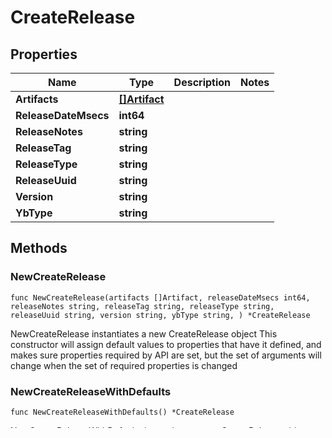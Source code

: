 # CreateRelease

## Properties

Name | Type | Description | Notes
------------ | ------------- | ------------- | -------------
**Artifacts** | [**[]Artifact**](Artifact.md) |  | 
**ReleaseDateMsecs** | **int64** |  | 
**ReleaseNotes** | **string** |  | 
**ReleaseTag** | **string** |  | 
**ReleaseType** | **string** |  | 
**ReleaseUuid** | **string** |  | 
**Version** | **string** |  | 
**YbType** | **string** |  | 

## Methods

### NewCreateRelease

`func NewCreateRelease(artifacts []Artifact, releaseDateMsecs int64, releaseNotes string, releaseTag string, releaseType string, releaseUuid string, version string, ybType string, ) *CreateRelease`

NewCreateRelease instantiates a new CreateRelease object
This constructor will assign default values to properties that have it defined,
and makes sure properties required by API are set, but the set of arguments
will change when the set of required properties is changed

### NewCreateReleaseWithDefaults

`func NewCreateReleaseWithDefaults() *CreateRelease`

NewCreateReleaseWithDefaults instantiates a new CreateRelease object
This constructor will only assign default values to properties that have it defined,
but it doesn't guarantee that properties required by API are set

### GetArtifacts

`func (o *CreateRelease) GetArtifacts() []Artifact`

GetArtifacts returns the Artifacts field if non-nil, zero value otherwise.

### GetArtifactsOk

`func (o *CreateRelease) GetArtifactsOk() (*[]Artifact, bool)`

GetArtifactsOk returns a tuple with the Artifacts field if it's non-nil, zero value otherwise
and a boolean to check if the value has been set.

### SetArtifacts

`func (o *CreateRelease) SetArtifacts(v []Artifact)`

SetArtifacts sets Artifacts field to given value.


### GetReleaseDateMsecs

`func (o *CreateRelease) GetReleaseDateMsecs() int64`

GetReleaseDateMsecs returns the ReleaseDateMsecs field if non-nil, zero value otherwise.

### GetReleaseDateMsecsOk

`func (o *CreateRelease) GetReleaseDateMsecsOk() (*int64, bool)`

GetReleaseDateMsecsOk returns a tuple with the ReleaseDateMsecs field if it's non-nil, zero value otherwise
and a boolean to check if the value has been set.

### SetReleaseDateMsecs

`func (o *CreateRelease) SetReleaseDateMsecs(v int64)`

SetReleaseDateMsecs sets ReleaseDateMsecs field to given value.


### GetReleaseNotes

`func (o *CreateRelease) GetReleaseNotes() string`

GetReleaseNotes returns the ReleaseNotes field if non-nil, zero value otherwise.

### GetReleaseNotesOk

`func (o *CreateRelease) GetReleaseNotesOk() (*string, bool)`

GetReleaseNotesOk returns a tuple with the ReleaseNotes field if it's non-nil, zero value otherwise
and a boolean to check if the value has been set.

### SetReleaseNotes

`func (o *CreateRelease) SetReleaseNotes(v string)`

SetReleaseNotes sets ReleaseNotes field to given value.


### GetReleaseTag

`func (o *CreateRelease) GetReleaseTag() string`

GetReleaseTag returns the ReleaseTag field if non-nil, zero value otherwise.

### GetReleaseTagOk

`func (o *CreateRelease) GetReleaseTagOk() (*string, bool)`

GetReleaseTagOk returns a tuple with the ReleaseTag field if it's non-nil, zero value otherwise
and a boolean to check if the value has been set.

### SetReleaseTag

`func (o *CreateRelease) SetReleaseTag(v string)`

SetReleaseTag sets ReleaseTag field to given value.


### GetReleaseType

`func (o *CreateRelease) GetReleaseType() string`

GetReleaseType returns the ReleaseType field if non-nil, zero value otherwise.

### GetReleaseTypeOk

`func (o *CreateRelease) GetReleaseTypeOk() (*string, bool)`

GetReleaseTypeOk returns a tuple with the ReleaseType field if it's non-nil, zero value otherwise
and a boolean to check if the value has been set.

### SetReleaseType

`func (o *CreateRelease) SetReleaseType(v string)`

SetReleaseType sets ReleaseType field to given value.


### GetReleaseUuid

`func (o *CreateRelease) GetReleaseUuid() string`

GetReleaseUuid returns the ReleaseUuid field if non-nil, zero value otherwise.

### GetReleaseUuidOk

`func (o *CreateRelease) GetReleaseUuidOk() (*string, bool)`

GetReleaseUuidOk returns a tuple with the ReleaseUuid field if it's non-nil, zero value otherwise
and a boolean to check if the value has been set.

### SetReleaseUuid

`func (o *CreateRelease) SetReleaseUuid(v string)`

SetReleaseUuid sets ReleaseUuid field to given value.


### GetVersion

`func (o *CreateRelease) GetVersion() string`

GetVersion returns the Version field if non-nil, zero value otherwise.

### GetVersionOk

`func (o *CreateRelease) GetVersionOk() (*string, bool)`

GetVersionOk returns a tuple with the Version field if it's non-nil, zero value otherwise
and a boolean to check if the value has been set.

### SetVersion

`func (o *CreateRelease) SetVersion(v string)`

SetVersion sets Version field to given value.


### GetYbType

`func (o *CreateRelease) GetYbType() string`

GetYbType returns the YbType field if non-nil, zero value otherwise.

### GetYbTypeOk

`func (o *CreateRelease) GetYbTypeOk() (*string, bool)`

GetYbTypeOk returns a tuple with the YbType field if it's non-nil, zero value otherwise
and a boolean to check if the value has been set.

### SetYbType

`func (o *CreateRelease) SetYbType(v string)`

SetYbType sets YbType field to given value.



[[Back to Model list]](../README.md#documentation-for-models) [[Back to API list]](../README.md#documentation-for-api-endpoints) [[Back to README]](../README.md)


